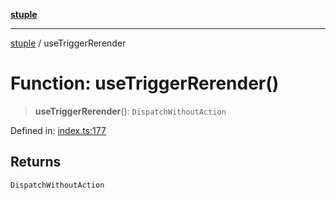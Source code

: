 [**stuple**](../README.md)

***

[stuple](../globals.md) / useTriggerRerender

# Function: useTriggerRerender()

> **useTriggerRerender**(): `DispatchWithoutAction`

Defined in: [index.ts:177](https://github.com/700software/stuple/blob/2869931f62716450da37ebc5ae56851979d9d9a0/index.ts#L177)

## Returns

`DispatchWithoutAction`
